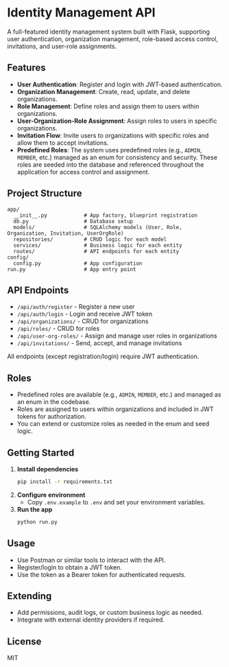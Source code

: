 # Identity Management API

A full-featured identity management system built with Flask, supporting user authentication, organization management, role-based access control, invitations, and user-role assignments.

## Features

- **User Authentication**: Register and login with JWT-based authentication.
- **Organization Management**: Create, read, update, and delete organizations.
- **Role Management**: Define roles and assign them to users within organizations.
- **User-Organization-Role Assignment**: Assign roles to users in specific organizations.
- **Invitation Flow**: Invite users to organizations with specific roles and allow them to accept invitations.
- **Predefined Roles**: The system uses predefined roles (e.g., `ADMIN`, `MEMBER`, etc.) managed as an enum for consistency and security. These roles are seeded into the database and referenced throughout the application for access control and assignment.

## Project Structure

```
app/
  __init__.py            # App factory, blueprint registration
  db.py                  # Database setup
  models/                # SQLAlchemy models (User, Role, Organization, Invitation, UserOrgRole)
  repositories/          # CRUD logic for each model
  services/              # Business logic for each entity
  routes/                # API endpoints for each entity
config/
  config.py              # App configuration
run.py                   # App entry point
```

## API Endpoints

- `/api/auth/register` - Register a new user
- `/api/auth/login` - Login and receive JWT token
- `/api/organizations/` - CRUD for organizations
- `/api/roles/` - CRUD for roles
- `/api/user-org-roles/` - Assign and manage user roles in organizations
- `/api/invitations/` - Send, accept, and manage invitations

All endpoints (except registration/login) require JWT authentication.

## Roles

- Predefined roles are available (e.g., `ADMIN`, `MEMBER`, etc.) and managed as an enum in the codebase.
- Roles are assigned to users within organizations and included in JWT tokens for authorization.
- You can extend or customize roles as needed in the enum and seed logic.

## Getting Started

1. **Install dependencies**
   ```bash
   pip install -r requirements.txt
   ```
2. **Configure environment**
   - Copy `.env.example` to `.env` and set your environment variables.
3. **Run the app**
   ```bash
   python run.py
   ```

## Usage

- Use Postman or similar tools to interact with the API.
- Register/login to obtain a JWT token.
- Use the token as a Bearer token for authenticated requests.

## Extending

- Add permissions, audit logs, or custom business logic as needed.
- Integrate with external identity providers if required.

## License

MIT
